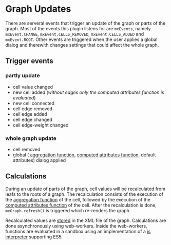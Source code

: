 # Graph Updates
There are serveral events that trigger an update of the graph or parts of the graph. Most of the events this plugin listens for are `mxEvents`, namely `mxEvent.CHANGE`, `mxEvent.CELLS_REMOVED`, `mxEvent.CELLS_ADDED` and `mxEvent.ROOT`. Other events are triggered when the user applies a global dialog and therewith changes settings that could affect the whole graph.

## Trigger events
### partly update

- cell value changed
- new cell added (*without edges only the computed attributes function is evaluated*)
- new cell connected
- cell edge removed
- cell edge added
- cell edge changed
- cell edge-weight changed

### whole graph update

- cell removed
- global ( [aggregation function](../aggregation_functions.md), [computed attributes function](../computed_attributes_functions.md), default attributes) dialog applied

## Calculations
During an update of parts of the graph, cell values will be recalculated from leafs to the roots of a graph. The recalculation consists of the execution of the [aggregation function](../aggregation_functions.md) of the cell, followed by the execution of the [computed attributes function](../computed_attributes_functions.md) of the cell. After the recalculation is done, `mxGraph.refresh()` is triggered which re-renders the graph.

Recalculated values are [stored](storage.md) in the XML file of the graph. Calculations are done asynchronously using web-workers. Inside the web-workers, functions are evaluated in a sandbox using an implementation of a [js interpreter](https://github.com/NeilFraser/JS-Interpreter) supporting ES5.


